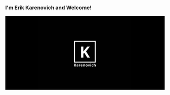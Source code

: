 ### I'm Erik Karenovich and Welcome!
![Header](https://github.com/thekarenovich/thekarenovich/blob/main/asserts/Karenovich.jpg)
